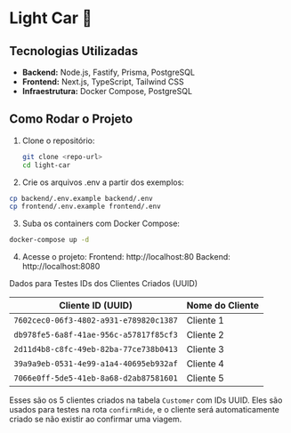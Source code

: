 ﻿# Light Car 🚖

## Tecnologias Utilizadas

- **Backend:** Node.js, Fastify, Prisma, PostgreSQL
- **Frontend:** Next.js, TypeScript, Tailwind CSS
- **Infraestrutura:** Docker Compose, PostgreSQL

## Como Rodar o Projeto

1. Clone o repositório:

   ```bash
   git clone <repo-url>
   cd light-car

2. Crie os arquivos .env a partir dos exemplos:

```bash
cp backend/.env.example backend/.env
cp frontend/.env.example frontend/.env
````

3. Suba os containers com Docker Compose:

```bash
docker-compose up -d
````

4. Acesse o projeto:
Frontend: http://localhost:80
Backend: http://localhost:8080

Dados para Testes
IDs dos Clientes Criados (UUID)

| Cliente ID (UUID)                        | Nome do Cliente      |
|------------------------------------------|----------------------|
| `7602cec0-06f3-4802-a931-e789820c1387`   | Cliente 1            |
| `db978fe5-6a8f-41ae-956c-a57817f85cf3`   | Cliente 2            |
| `2d11d4b8-c8fc-49eb-82ba-77ce738b0413`   | Cliente 3            |
| `39a9a9eb-0531-4e99-a1a4-40695eb932af`   | Cliente 4            |
| `7066e0ff-5de5-41eb-8a68-d2ab87581601`   | Cliente 5            |

Esses são os 5 clientes criados na tabela `Customer` com IDs UUID. Eles são usados para testes na rota `confirmRide`, e o cliente será automaticamente criado se não existir ao confirmar uma viagem.
